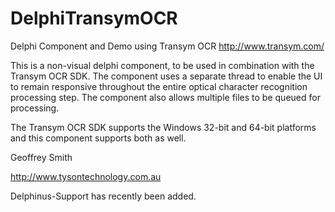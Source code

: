 # DelphiTransymOCR
Delphi Component and Demo using Transym OCR
http://www.transym.com/

This is a non-visual delphi component, to be used in combination with the Transym OCR SDK. 
The component uses a separate thread to enable the UI to remain responsive throughout the entire optical character recognition processing step.  The component also allows multiple files to be queued for processing.

The Transym OCR SDK supports the Windows 32-bit and 64-bit platforms and this component supports both as well.


Geoffrey Smith

http://www.tysontechnology.com.au

Delphinus-Support has recently been added.